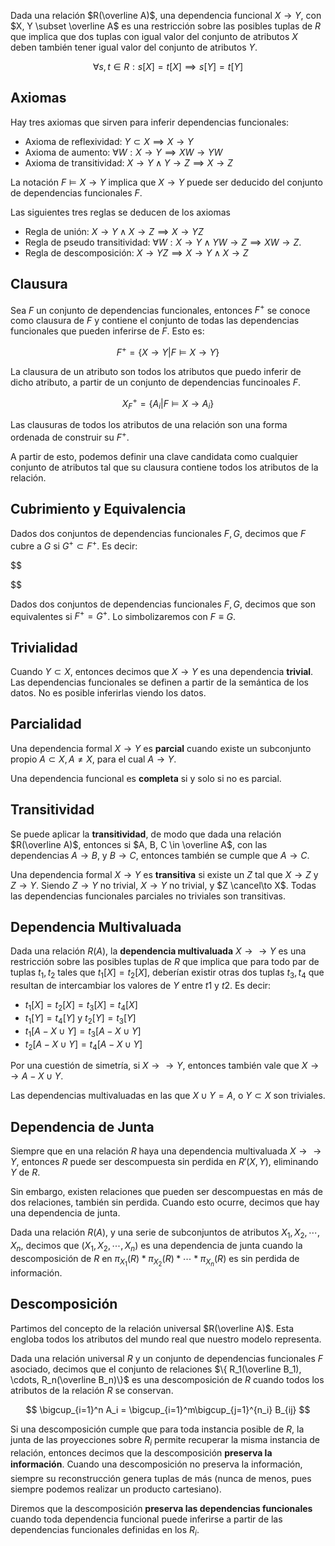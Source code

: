 Dada una relación $R(\overline A)$, una dependencia funcional $X \to Y$, con $X, Y \subset \overline A$ es una restricción sobre las posibles tuplas de $R$ que implica que dos tuplas con igual valor del conjunto de atributos $X$ deben también tener igual valor del conjunto de atributos $Y$.

$$
\forall s,t \in R: s[X] = t[X] \implies s[Y] = t[Y]
$$

## Axiomas

Hay tres axiomas que sirven para inferir dependencias funcionales:

- Axioma de reflexividad: $Y \subset X \implies X \to Y$
- Axioma de aumento: $\forall W: X \to Y \implies XW \to YW$
- Axioma de transitividad: $X \to Y \land Y \to Z \implies X \to Z$

La notación $F \vDash X \to Y$ implica que $X \to Y$ puede ser deducido del conjunto de dependencias funcionales $F$.

Las siguientes tres reglas se deducen de los axiomas

- Regla de unión: $X \to Y \land X \to Z \implies X \to YZ$
- Regla de pseudo transitividad: $\forall W: X\to Y \land YW \to Z \implies XW \to Z$.
- Regla de descomposición: $X \to YZ \implies X \to Y \land X \to Z$

## Clausura

Sea $F$ un conjunto de dependencias funcionales, entonces $F^+$ se conoce como clausura de $F$ y contiene el conjunto de todas las dependencias funcionales que pueden inferirse de $F$. Esto es:

$$
F^+ = \{X \to Y|F \vDash X \to Y\}
$$

La clausura de un atributo son todos los atributos que puedo inferir de dicho atributo, a partir de un conjunto de dependencias funcinoales $F$.

$$
X_F^+ = \{A_i|F \vDash X \to A_i\}
$$

Las clausuras de todos los atributos de una relación son una forma ordenada de construir su $F^+$.

A partir de esto, podemos definir una clave candidata como cualquier conjunto de atributos tal que su clausura contiene todos los atributos de la relación.

## Cubrimiento y Equivalencia

Dados dos conjuntos de dependencias funcionales $F, G$, decimos que $F$ cubre a $G$ si $G^+ \subset F^+$. Es decir:

$$
	
$$

Dados dos conjuntos de dependencias funcionales $F, G$, decimos que son equivalentes si $F^+ = G^+$. Lo simbolizaremos con $F \equiv G$.

## Trivialidad

Cuando $Y \subset X$, entonces decimos que $X \to Y$ es una dependencia **trivial**. Las dependencias funcionales se definen a partir de la semántica de los datos. No es posible inferirlas viendo los datos.

## Parcialidad

Una dependencia formal $X \to Y$ es **parcial** cuando existe un subconjunto propio $A \subset X, A \neq X$, para el cual $A \to Y$.

Una dependencia funcional es **completa** si y solo si no es parcial.

## Transitividad

Se puede aplicar la **transitividad**, de modo que dada una relación $R(\overline A)$, entonces si $A, B, C \in \overline A$, con las dependencias $A \to B$, y $B \to C$, entonces también se cumple que $A \to C$.

Una dependencia formal $X \to Y$ es **transitiva** si existe un $Z$ tal que $X \to Z$ y $Z \to Y$. Siendo $Z \to Y$ no trivial, $X \to Y$ no trivial, y $Z \cancel\to X$. Todas las dependencias funcionales parciales no triviales son transitivas.

## Dependencia Multivaluada

Dada una relación $R(A)$, la **dependencia multivaluada** $X \to\to Y$ es una restricción sobre las posibles tuplas de $R$ que implica que para todo par de tuplas $t_1, t_2$ tales que $t_1[X] = t_2[X]$, deberían existir otras dos tuplas $t_3, t_4$ que resultan de intercambiar los valores de $Y$ entre $t1$ y $t2$. Es decir:

- $t_1[X] = t_2[X] = t_3[X] = t_4[X]$
- $t_1[Y] = t_4[Y]$ y $t_2[Y] = t_3[Y]$
- $t_1[A - X \cup Y] = t_3[A - X \cup Y]$
- $t_2[A - X \cup Y] = t_4[A - X \cup Y]$

Por una cuestión de simetría, si $X \to\to Y$, entonces también vale que $X \to\to A - X \cup Y$.

Las dependencias multivaluadas en las que $X \cup Y = A$, o $Y \subset X$ son triviales.

## Dependencia de Junta

Siempre que en una relación $R$ haya una dependencia multivaluada $X \to\to Y$, entonces $R$ puede ser descompuesta sin perdida en $R'(X, Y)$, eliminando $Y$ de $R$.

Sin embargo, existen relaciones que pueden ser descompuestas en más de dos relaciones, también sin perdida. Cuando esto ocurre, decimos que hay una dependencia de junta.

Dada una relación $R(A)$, y una serie de subconjuntos de atributos $X_1, X_2, \cdots, X_n$, decimos que $(X_1, X_2, \cdots, X_n)$ es una dependencia de junta cuando la descomposición de $R$ en $\pi_{X_1}(R) * \pi_{X_2}(R) * \cdots * \pi_{X_n}(R)$ es sin perdida de información.

## Descomposición

Partimos del concepto de la relación universal $R(\overline A)$. Esta engloba todos los atributos del mundo real que nuestro modelo representa.

Dada una relación universal $R$ y un conjunto de dependencias funcionales $F$ asociado, decimos que el conjunto de relaciones $\{ R_1(\overline B_1), \cdots, R_n(\overline B_n)\}$ es una descomposición de $R$ cuando todos los atributos de la relación $R$ se conservan.

$$
\bigcup_{i=1}^n A_i = \bigcup_{i=1}^m\bigcup_{j=1}^{n_i} B_{ij}
$$

Si una descomposición cumple que para toda instancia posible de $R$, la junta de las proyecciones sobre $R_i$ permite recuperar la misma instancia de relación, entonces decimos que la descomposición **preserva la información**. Cuando una descomposición no preserva la información, siempre su reconstrucción genera tuplas de más (nunca de menos, pues siempre podemos realizar un producto cartesiano).

Diremos que la descomposición **preserva las dependencias funcionales** cuando toda dependencia funcional puede inferirse a partir de las dependencias funcionales definidas en los $R_i$.

